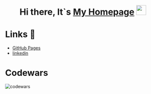 
<h1 align="center">Hi there, It`s <a href="https://daniilshat.ru/" target="_blank">My Homepage</a> 
<img src="https://github.com/blackcater/blackcater/raw/main/images/Hi.gif" height="32"/></h1>

# Links 🔗
- [GitHub Pages](https://github.com/WiLayd)
- [linkedin](https://www.linkedin.com/in/wilayd/)

# Codewars
![codewars](https://www.codewars.com/users/WiLayd/badges/large)

